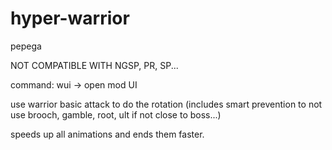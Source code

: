 # hyper-warrior
pepega

NOT COMPATIBLE WITH NGSP, PR, SP...

command: wui -> open mod UI

use warrior basic attack to do the rotation (includes smart prevention to not use brooch, gamble, root, ult if not close to boss...)

speeds up all animations and ends them faster.
